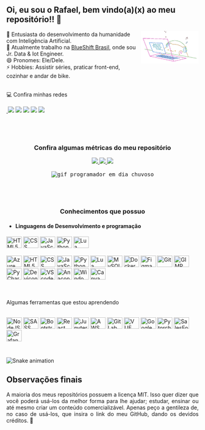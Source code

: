 <!-- Inicio Cabeçalho -->

<!-- Quem sou eu -->
## Oi, eu sou o Rafael, bem vindo(a)(x) ao meu repositório!! 🖖

<!-- Gif pequeno com fundo transparente e formas de alinhamento -->
<img align="right" width="30%" alt="cover" loading="lazy" src="assets/cat.gif" title="Rafael Costa">

<!-- Descrição pessoal -->
🤖 Entusiasta do desenvolvimento da humanidade com Inteligência Artificial. <br>
💼 Atualmente trabalho na [BlueShift Brasil](https://blueshift.com.br/), onde sou Jr. Data & Iot Engineer. <br>
😄 Pronomes: Ele/Dele. <br>
⚡ Hobbies: Assistir séries, praticar front-end, cozinhar e andar de bike. <br>
<!-- Fim do cabeçalho -->

<!-- Meus contatos -->
<br>
💻 Confira minhas redes 
<div>
<br>
<!-- Com markdown não da para abrir em outra página, então a marcação _blak não funciona -->
<a href="https://www.linkedin.com/in/rafaelbhcosta/" alt="Linkedin"> <img src="https://img.shields.io/badge/-Linkedin-1A1C26?style=for-the-badge&logo=Linkedin&logoColor=3BBFA7&link=https://www.linkedin.com/in/rafaelbhcosta/"/></a>
<a href="https://www.instagram.com/task.dev/" alt="Instagram"><img src="https://img.shields.io/badge/-Instagram-1A1C26?style=for-the-badge&logo=Instagram&logoColor=3BBFA7&link=https://www.instagram.com/task.dev/"/></a>
<a href="https://discord.gg/rv6gCMt2UN" alt="Discord"><img src="https://img.shields.io/badge/-Discord-1A1C26?style=for-the-badge&logo=Discord&logoColor=3BBFA7&link=https://discord.gg/rv6gCMt2UN"/></a> 
<a href="https://www.youtube.com/channel/UCOraid8V8VIachUMWXbHQyQ" alt="Youtube"><img src="https://img.shields.io/badge/-Youtube-1A1C26?style=for-the-badge&logo=Youtube&logoColor=3BBFA7&link=https://www.youtube.com/channel/UCOraid8V8VIachUMWXbHQyQ"/></a> 
<!-- O email vai abrir o sistema de email do computador e não uma aba no navegador -->
<a href="mailto:bhcosta.rafael@gmail.com" alt="Gmail"><img src="https://img.shields.io/badge/Gmail-1A1C26?style=for-the-badge&logo=Gmail&logoColor=3BBFA7"/></a>
</div>

#

<!-- Sistemas de métricas podem ser consultadas nos meus repositórios com estrela para mais estilos -->
<div align="center">
<br>

<!-- Tomar cuidado com as cores, pode várias algumas entre os quadrados, mesmo com o mesmo tema -->
### Confira algumas métricas do meu repositório
  <a href="https://github.com/rafaelbhcosta">
  <img height="150em" src="https://github-readme-stats.vercel.app/api?username=rafaelbhcosta&show_icons=true&theme=prussian&include_all_commits=true&count_private=true"/>
  <img height="150em" src="https://github-readme-stats.vercel.app/api/top-langs/?username=rafaelbhcosta&layout=compact&langs_count=7&theme=prussian"/>
  <img height="150em" src="https://github-readme-streak-stats.herokuapp.com/?user=rafaelbhcosta&theme=prussian&hide_border=true" />
  </a>
</div>
<br>

<!-- A tag kbd cria uma moldura em volta da imagem -->
<kbd>
  <!-- Uso de gif apenas para tirar um pouco da seriedade do perfil e ficar mais descontraido -->
  <div align="center">
  <img src="https://i.pinimg.com/originals/b5/fd/3f/b5fd3fbe984103e08b9482471484394b.gif" alt="gif programador em dia chuvoso">
  </div>
</kbd>

#

<!-- Para os conhecimentos optei pelos logos para ficar menos cansativo -->
<br>

<div align="center">

### Conhecimentos que possuo
</div>

* ####  Linguagens de Desenvolvimento e programação 

<div style="display: inline_block">
    <img height="30" width="40" title="HTML5" src="https://cdn.jsdelivr.net/gh/devicons/devicon/icons/html5/html5-original.svg" />
    <img height="30" width="40" title="CSS" src="https://cdn.jsdelivr.net/gh/devicons/devicon/icons/css3/css3-original.svg" />
    <img height="30" width="40" title="JavaScript" src="https://cdn.jsdelivr.net/gh/devicons/devicon/icons/javascript/javascript-original.svg" />
    <img height="30" width="40" title="Python" src="https://cdn.jsdelivr.net/gh/devicons/devicon/icons/python/python-original.svg" />
    <img height="30" width="40" title="Lua" src="https://cdn.jsdelivr.net/gh/devicons/devicon/icons/lua/lua-original-wordmark.svg" />
</div>

<!-- Nem todo mundo conhece todos os logos, então criei um sistema com title, onde ao passar o mouse por cima o nome aparece -->
<div style="display: inline_block"><br>
    <img height="30" width="40" title="Azure Services" src="https://cdn.jsdelivr.net/gh/devicons/devicon/icons/azure/azure-original.svg" />
    <img height="30" width="40" title="HTML5" src="https://cdn.jsdelivr.net/gh/devicons/devicon/icons/html5/html5-original.svg" />
    <img height="30" width="40" title="CSS" src="https://cdn.jsdelivr.net/gh/devicons/devicon/icons/css3/css3-original.svg" />
    <img height="30" width="40" title="JavaScript" src="https://cdn.jsdelivr.net/gh/devicons/devicon/icons/javascript/javascript-original.svg" />
    <img height="30" width="40" title="Python" src="https://cdn.jsdelivr.net/gh/devicons/devicon/icons/python/python-original.svg" />
    <img height="30" width="40" title="Lua" src="https://cdn.jsdelivr.net/gh/devicons/devicon/icons/lua/lua-original-wordmark.svg" />
    <img height="30" width="40" title="MySQL" src="https://cdn.jsdelivr.net/gh/devicons/devicon/icons/mysql/mysql-original.svg" />
    <img height="30" width="40" title="Docker" src="https://cdn.jsdelivr.net/gh/devicons/devicon/icons/docker/docker-plain.svg" />
    <img height="30" width="40" title="Figma" src="https://cdn.jsdelivr.net/gh/devicons/devicon/icons/figma/figma-original.svg" />
    <img height="30" width="40" title="Git" src="https://cdn.jsdelivr.net/gh/devicons/devicon/icons/git/git-original.svg" />
    <img height="30" width="40" title="GIMP" src="https://cdn.jsdelivr.net/gh/devicons/devicon/icons/gimp/gimp-original.svg" />
    <img height="30" width="40" title="PyCharm" src="https://cdn.jsdelivr.net/gh/devicons/devicon/icons/pycharm/pycharm-original.svg" />
    <img height="30" width="40" title="Devicon" src="https://cdn.jsdelivr.net/gh/devicons/devicon/icons/devicon/devicon-original.svg" />
    <img height="30" width="40" title="VScode" src="https://cdn.jsdelivr.net/gh/devicons/devicon/icons/vscode/vscode-original.svg" />
    <img height="30" width="40" title="Anaconda" src="https://cdn.jsdelivr.net/gh/devicons/devicon/icons/anaconda/anaconda-original.svg" />
    <img height="30" width="40" title="Windowns Power Shell" src="https://cdn.jsdelivr.net/gh/devicons/devicon/icons/windows8/windows8-original.svg" />
    <img height="30" width="40" title="Canva" src="https://cdn.jsdelivr.net/gh/devicons/devicon/icons/canva/canva-original.svg" />
    

</div>
<br>
<br>

<!-- Decidi por o conteúdo em aprendizado a parte, apenas para fins esteticos  -->
Algumas ferramentas que estou aprendendo
<div style="display: inline_block"><br>
    <img height="30" width="40" title="NodeJS" src="https://cdn.jsdelivr.net/gh/devicons/devicon/icons/nodejs/nodejs-original.svg" />
    <img height="30" width="40" title="SASS" src="https://cdn.jsdelivr.net/gh/devicons/devicon/icons/sass/sass-original.svg" />
    <img height="30" width="40" title="Bootstrap" src="https://cdn.jsdelivr.net/gh/devicons/devicon/icons/bootstrap/bootstrap-original.svg" />
    <img height="30" width="40" title="React" src="https://cdn.jsdelivr.net/gh/devicons/devicon/icons/react/react-original.svg" />
    <img height="30" width="40" title="Jupyter" src="https://cdn.jsdelivr.net/gh/devicons/devicon/icons/jupyter/jupyter-original.svg" />
    <img height="30" width="40" title="AWS Services" src="https://cdn.jsdelivr.net/gh/devicons/devicon/icons/amazonwebservices/amazonwebservices-original.svg" />
    <img height="30" width="40" title="GitLab" src="https://cdn.jsdelivr.net/gh/devicons/devicon/icons/gitlab/gitlab-original.svg" />
    <img height="30" width="40" title="VUE" src="https://cdn.jsdelivr.net/gh/devicons/devicon/icons/vuejs/vuejs-original.svg" />
    <img height="30" width="40" title="GoogleCloud" src="https://cdn.jsdelivr.net/gh/devicons/devicon/icons/googlecloud/googlecloud-original.svg" />
    <img height="30" width="40" title="Pytorch" src="https://cdn.jsdelivr.net/gh/devicons/devicon/icons/pytorch/pytorch-original.svg" />
    <img height="30" width="40" title="SalesForce" src="https://cdn.jsdelivr.net/gh/devicons/devicon/icons/salesforce/salesforce-original.svg" />
    <img height="30" width="40" title="Grafana" src="https://cdn.jsdelivr.net/gh/devicons/devicon/icons/grafana/grafana-original.svg" />

</div>

#

<!-- Clássica cobrinha do github para deixar o perfil mais descontraido -->
<div>

  ![Snake animation](https://github.com/rafaelbhcosta/rafaelbhcosta/blob/output/github-contribution-grid-snake.svg)
</div>

<!-- Observação final para que fique claro o como gostaia que fosse o uso dos meus repositórios -->
## Observações finais
<div align="justify">
A maioria dos meus repositórios possuem a licença MIT. Isso quer dizer que você  poderá usá-los da melhor forma para lhe ajudar; estudar, ensinar ou até mesmo criar um conteúdo comercializável. Apenas peço a gentileza de, no caso de usá-los, que insira o link do meu GitHub, dando os devidos créditos. 🙂
</div>

<!-- Sim meu readme ficou GIGANTEEEEE, mas acho que o readme tem que falar o máximo de você, optei por algo mais extenso mas que ficasse bonito -->

<!-- Como eu me conheço semana que vem posso mudar todo meu readme e deixar bem pequeno, mas no momento é esse mesmo kkkk -->